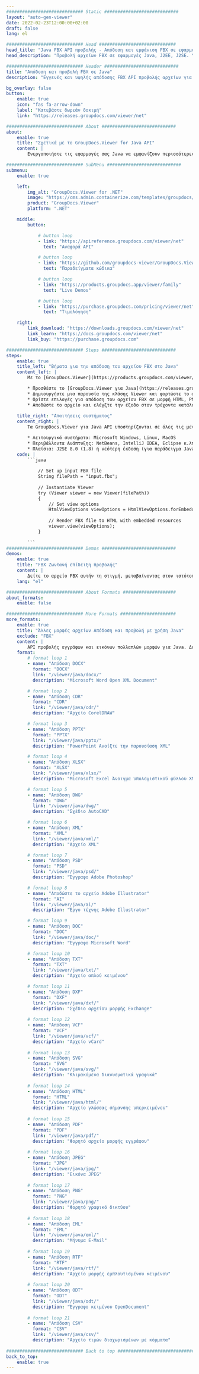 ```yaml
---
############################# Static ############################
layout: "auto-gen-viewer"
date: 2022-02-23T12:00:00+02:00
draft: false
lang: el

############################# Head #############################
head_title: "Java FBX API προβολής - Απόδοση και εμφάνιση FBX σε εφαρμογές Java"
head_description: "Προβολή αρχείων FBX σε εφαρμογές Java, J2EE, J2SE. Υποστηρίζει την προβολή 170+ μορφών αρχείων εγγράφων και εικόνων σε λειτουργία HTML, PDF ή εικόνας με προηγμένες λειτουργίες για τη διαχείριση των επιλογών προβολής εγγράφων."

############################# Header ############################
title: "Απόδοση και προβολή FBX σε Java" 
description: "Εγγενές και υψηλής απόδοσης FBX API προβολής αρχείων για εφαρμογές που βασίζονται σε Java, J2EE και J2SE, που υποστηρίζει ένα ευρύ φάσμα πρόσθετων λειτουργιών για την προσαρμογή της εμφάνισης της μορφής εγγράφου εξόδου." 

bg_overlay: false
button:
    enable: true
    icon: "fas fa-arrow-down"
    label: "Κατεβάστε δωρεάν δοκιμή"
    link: "https://releases.groupdocs.com/viewer/net"

############################# About ############################
about:
    enable: true
    title: "Σχετικά με το GroupDocs.Viewer for Java API" 
    content: |
        Ενεργοποιήστε τις εφαρμογές σας Java να εμφανίζουν περισσότερες από 170 μορφές αρχείων σε λειτουργίες HTML, PDF ή εικόνας χρησιμοποιώντας το GroupDocs.Viewer για Java API χωρίς να έχει εγκατασταθεί κανένα πρόσθετο λογισμικό. όπως το Microsoft Office, το Apache Open Office, το Adobe Acrobat Reader κ.λπ. Οι προγραμματιστές μπορούν εύκολα να δουν όλες τις δημοφιλείς εικόνες και τύπους εγγράφων, όπως Microsoft Office, OpenDocument, HTML, PDF, Archive, Diagrams, Photoshop, AutoCAD και μορφές γλώσσας προγραμματισμού μέσα στις εφαρμογές Java με γρήγορη και ποιοτική απόδοση.

############################# SubMenu ############################
submenu:
    enable: true

    left:
        img_alt: "GroupDocs.Viewer for .NET"
        image: "https://cms.admin.containerize.com/templates/groupdocs/images/product-logos/90x90-noborder/groupdocs-viewer-net.png"
        product: "GroupDocs.Viewer"
        platform: ".NET"

    middle:
        button:

            # button loop
            - link: "https://apireference.groupdocs.com/viewer/net"
              text: "Αναφορά API"

            # button loop
            - link: "https://github.com/groupdocs-viewer/GroupDocs.Viewer-for-.NET"
              text: "Παραδείγματα κώδικα"

            # button loop
            - link: "https://products.groupdocs.app/viewer/family"
              text: "Live Demos"

            # button loop
            - link: "https://purchase.groupdocs.com/pricing/viewer/net"
              text: "Τιμολόγηση"

    right:
        link_download: "https://downloads.groupdocs.com/viewer/net"
        link_learn: "https://docs.groupdocs.com/viewer/net"
        link_buy: "https://purchase.groupdocs.com"

############################# Steps ############################
steps:
    enable: true
    title_left: "Βήματα για την απόδοση του αρχείου FBX στο Java" 
    content_left: |
        Με το [GroupDocs.Viewer](https://products.groupdocs.com/viewer/java/) μπορείτε να αποδώσετε το FBX σε HTML, JPEG, PNG ή PDF σε λίγα βήματα.

        * Προσθέστε το [GroupDocs.Viewer για Java](https://releases.groupdocs.com/viewer/java/) ως εξάρτηση στο έργο σας. 
        * Δημιουργήστε μια παρουσία της κλάσης Viewer και φορτώστε το αρχείο FBX με πλήρη διαδρομή. 
        * Ορίστε επιλογές για απόδοση του αρχείου FBX σε μορφή HTML, PNG, JPEG ή PDF. 
        * Αποδώστε το αρχείο και ελέγξτε την έξοδο στον τρέχοντα κατάλογο. 
        
    title_right: "Απαιτήσεις συστήματος" 
    content_right: |
        Τα GroupDocs.Viewer για Java API υποστηρίζονται σε όλες τις μεγάλες πλατφόρμες και λειτουργικά συστήματα. Πριν εκτελέσετε τον παρακάτω κώδικα, βεβαιωθείτε ότι έχετε εγκαταστήσει τις ακόλουθες προϋποθέσεις στο σύστημά σας.

        * Λειτουργικά συστήματα: Microsoft Windows, Linux, MacOS 
        * Περιβάλλοντα Ανάπτυξης: NetBeans, IntelliJ IDEA, Eclipse κ.λπ. 
        * Πλαίσια: J2SE 8.0 (1.8) ή νεότερη έκδοση (για παράδειγμα Java 17) 
    code: |
        ```java
                        
            // Set up input FBX file
            String filePath = "input.fbx";
        
            // Instantiate Viewer
            try (Viewer viewer = new Viewer(filePath))
            {
            	// Set view options 
            	HtmlViewOptions viewOptions = HtmlViewOptions.forEmbeddedResources();
                    
            	// Render FBX file to HTML with embedded resources
            	viewer.view(viewOptions);
            }
             
        ```
############################# Demos ############################
demos:
    enable: true
    title: "FBX Ζωντανή επίδειξη προβολής"
    content: |
        Δείτε το αρχείο FBX αυτήν τη στιγμή, μεταβαίνοντας στον ιστότοπο [GroupDocs.Viewer Online Apps](https://products.groupdocs.app/viewer/fbx).
    lang: "el"

############################# About Formats ####################
about_formats:
    enable: false

############################# More Formats #####################
more_formats:
    enable: true
    title: "Άλλες μορφές αρχείων Απόδοση και προβολή με χρήση Java"
    exclude: "FBX"
    content: |
        API προβολής εγγράφων και εικόνων πολλαπλών μορφών για Java. Δείτε μερικές από τις δημοφιλείς μορφές αρχείων παρακάτω χωρίς κανένα εξωτερικό πρόγραμμα προβολής.
    format: 
        # format loop 1
        - name: "Απόδοση DOCX"
          format: "DOCX"
          link: "/viewer/java/docx/"
          description: "Microsoft Word Open XML Document" 

        # format loop 2
        - name: "Απόδοση CDR" 
          format: "CDR"
          link: "/viewer/java/cdr/"
          description: "Αρχείο CorelDRAW" 

        # format loop 3
        - name: "Απόδοση PPTX"
          format: "PPTX"
          link: "/viewer/java/pptx/"
          description: "PowerPoint Ανοίξτε την παρουσίαση XML" 

        # format loop 4
        - name: "Απόδοση XLSX"
          format: "XLSX"
          link: "/viewer/java/xlsx/"
          description: "Microsoft Excel Άνοιγμα υπολογιστικού φύλλου XML" 

        # format loop 5
        - name: "Απόδοση DWG"
          format: "DWG"
          link: "/viewer/java/dwg/"
          description: "Σχέδιο AutoCAD"

        # format loop 6
        - name: "Απόδοση XML"
          format: "XML"
          link: "/viewer/java/xml/"
          description: "Αρχείο XML"

        # format loop 7
        - name: "Απόδοση PSD"
          format: "PSD"
          link: "/viewer/java/psd/"
          description: "Έγγραφο Adobe Photoshop"

        # format loop 8
        - name: "Αποδώστε το αρχείο Adobe Illustrator"
          format: "AI"
          link: "/viewer/java/ai/"
          description: "Έργο τέχνης Adobe Illustrator"

        # format loop 9
        - name: "Απόδοση DOC"
          format: "DOC"
          link: "/viewer/java/doc/"
          description: "Έγγραφο Microsoft Word" 

        # format loop 10
        - name: "Απόδοση TXT" 
          format: "TXT"
          link: "/viewer/java/txt/"
          description: "Αρχείο απλού κειμένου" 

        # format loop 11
        - name: "Απόδοση DXF" 
          format: "DXF"
          link: "/viewer/java/dxf/"
          description: "Σχέδιο αρχείου μορφής Exchange"  
          
        # format loop 12
        - name: "Απόδοση VCF"
          format: "VCF"
          link: "/viewer/java/vcf/"
          description: "Αρχείο vCard"  
              
        # format loop 13
        - name: "Απόδοση SVG"
          format: "SVG"
          link: "/viewer/java/svg/"
          description: "Κλιμακόμενα διανυσματικά γραφικά" 
          
        # format loop 14
        - name: "Απόδοση HTML"
          format: "HTML"
          link: "/viewer/java/html/"
          description: "Αρχείο γλώσσας σήμανσης υπερκειμένου" 
          
        # format loop 15
        - name: "Απόδοση PDF"
          format: "PDF"
          link: "/viewer/java/pdf/"
          description: "Φορητό αρχείο μορφής εγγράφου"
          
        # format loop 16
        - name: "Απόδοση JPEG"
          format: "JPG"
          link: "/viewer/java/jpg/"
          description: "Εικόνα JPEG"
          
        # format loop 17
        - name: "Απόδοση PNG"
          format: "PNG"
          link: "/viewer/java/png/"
          description: "Φορητό γραφικό δικτύου" 
          
        # format loop 18
        - name: "Απόδοση EML"
          format: "EML"
          link: "/viewer/java/eml/"
          description: "Μήνυμα E-Mail" 
          
        # format loop 19
        - name: "Απόδοση RTF"
          format: "RTF"
          link: "/viewer/java/rtf/"
          description: "Αρχείο μορφής εμπλουτισμένου κειμένου" 
          
        # format loop 20
        - name: "Απόδοση ODT"
          format: "ODT"
          link: "/viewer/java/odt/"
          description: "Έγγραφο κειμένου OpenDocument" 
          
        # format loop 21
        - name: "Απόδοση CSV"
          format: "CSV"
          link: "/viewer/java/csv/"
          description: "Αρχείο τιμών διαχωρισμένων με κόμματα" 
          
############################# Back to top ###############################
back_to_top:
    enable: true
---
```

